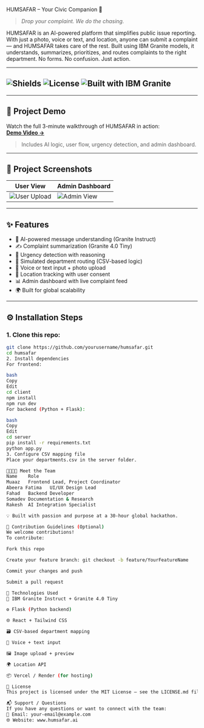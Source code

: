  HUMSAFAR – Your Civic Companion 🚀

> *Drop your complaint. We do the chasing.*

HUMSAFAR is an AI-powered platform that simplifies public issue reporting. With just a photo, voice or text, and location, anyone can submit a complaint — and HUMSAFAR takes care of the rest. Built using IBM Granite models, it understands, summarizes, prioritizes, and routes complaints to the right department. No forms. No confusion. Just action.

---

## ![Shields](https://img.shields.io/badge/status-Built-blue) ![License](https://img.shields.io/github/license/yourusername/humsafar) ![Built with IBM Granite](https://img.shields.io/badge/AI-IBM%20Granite-blueviolet)

---

## 🎥 Project Demo

Watch the full 3-minute walkthrough of HUMSAFAR in action:  
**[Demo Video →](https://your-demo-link.com)**  
> Includes AI logic, user flow, urgency detection, and admin dashboard.

---

## 📸 Project Screenshots

| User View | Admin Dashboard |
|-----------|-----------------|
| ![User Upload](https://your-image-link.com/user.png) | ![Admin View](https://your-image-link.com/admin.png) |

---

## ✨ Features

- 🧠 AI-powered message understanding (Granite Instruct)
- ✍️ Complaint summarization (Granite 4.0 Tiny)
- 🚨 Urgency detection with reasoning
- 🔁 Simulated department routing (CSV-based logic)
- 💬 Voice or text input + photo upload
- 🧭 Location tracking with user consent
- 📊 Admin dashboard with live complaint feed
- 🌍 Built for global scalability

---

## ⚙️ Installation Steps

### 1. Clone this repo:

```bash
git clone https://github.com/yourusername/humsafar.git
cd humsafar
2. Install dependencies
For frontend:

bash
Copy
Edit
cd client
npm install
npm run dev
For backend (Python + Flask):

bash
Copy
Edit
cd server
pip install -r requirements.txt
python app.py
3. Configure CSV mapping file
Place your departments.csv in the server folder.

👨‍👩‍👧‍👦 Meet the Team
Name	Role
Muaaz	Frontend Lead, Project Coordinator
Abeera Fatima	UI/UX Design Lead
Fahad	Backend Developer
Somadev	Documentation & Research
Rakesh	AI Integration Specialist

💡 Built with passion and purpose at a 30-hour global hackathon.

🤝 Contribution Guidelines (Optional)
We welcome contributions!
To contribute:

Fork this repo

Create your feature branch: git checkout -b feature/YourFeatureName

Commit your changes and push

Submit a pull request

🧰 Technologies Used
🧠 IBM Granite Instruct + Granite 4.0 Tiny

⚙️ Flask (Python backend)

🌐 React + Tailwind CSS

🗃️ CSV-based department mapping

🎤 Voice + text input

🖼️ Image upload + preview

🌍 Location API

📦 Vercel / Render (for hosting)

📜 License
This project is licensed under the MIT License – see the LICENSE.md file for details.

📬 Support / Questions
If you have any questions or want to connect with the team:
📧 Email: your-email@example.com
🌐 Website: www.humsafar.ai
